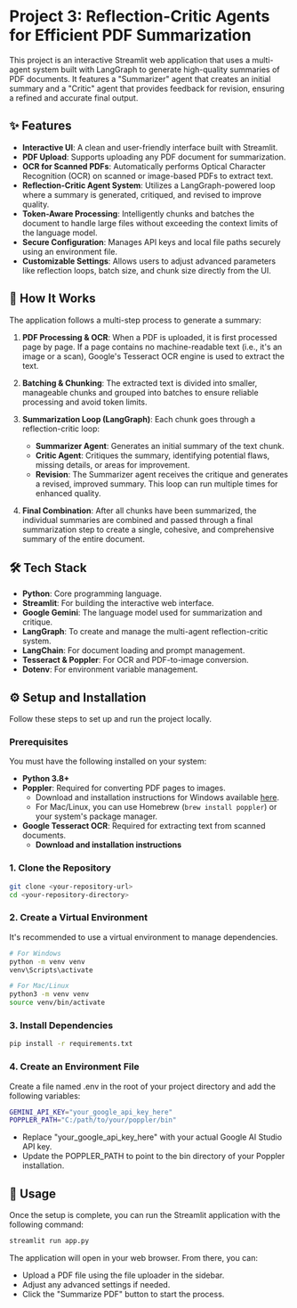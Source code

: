 # Project 3: Reflection-Critic Agents for Efficient PDF Summarization

This project is an interactive Streamlit web application that uses a multi-agent system built with LangGraph to generate high-quality summaries of PDF documents. It features a "Summarizer" agent that creates an initial summary and a "Critic" agent that provides feedback for revision, ensuring a refined and accurate final output.

## ✨ Features

- **Interactive UI**: A clean and user-friendly interface built with Streamlit.
- **PDF Upload**: Supports uploading any PDF document for summarization.
- **OCR for Scanned PDFs**: Automatically performs Optical Character Recognition (OCR) on scanned or image-based PDFs to extract text.
- **Reflection-Critic Agent System**: Utilizes a LangGraph-powered loop where a summary is generated, critiqued, and revised to improve quality.
- **Token-Aware Processing**: Intelligently chunks and batches the document to handle large files without exceeding the context limits of the language model.
- **Secure Configuration**: Manages API keys and local file paths securely using an environment file.
- **Customizable Settings**: Allows users to adjust advanced parameters like reflection loops, batch size, and chunk size directly from the UI.

## 🤖 How It Works

The application follows a multi-step process to generate a summary:

1. **PDF Processing & OCR**: When a PDF is uploaded, it is first processed page by page. If a page contains no machine-readable text (i.e., it's an image or a scan), Google's Tesseract OCR engine is used to extract the text.

2. **Batching & Chunking**: The extracted text is divided into smaller, manageable chunks and grouped into batches to ensure reliable processing and avoid token limits.

3. **Summarization Loop (LangGraph)**: Each chunk goes through a reflection-critic loop:
   - **Summarizer Agent**: Generates an initial summary of the text chunk.
   - **Critic Agent**: Critiques the summary, identifying potential flaws, missing details, or areas for improvement.
   - **Revision**: The Summarizer agent receives the critique and generates a revised, improved summary. This loop can run multiple times for enhanced quality.

4. **Final Combination**: After all chunks have been summarized, the individual summaries are combined and passed through a final summarization step to create a single, cohesive, and comprehensive summary of the entire document.

## 🛠️ Tech Stack

- **Python**: Core programming language.
- **Streamlit**: For building the interactive web interface.
- **Google Gemini**: The language model used for summarization and critique.
- **LangGraph**: To create and manage the multi-agent reflection-critic system.
- **LangChain**: For document loading and prompt management.
- **Tesseract & Poppler**: For OCR and PDF-to-image conversion.
- **Dotenv**: For environment variable management.

## ⚙️ Setup and Installation

Follow these steps to set up and run the project locally.

### Prerequisites

You must have the following installed on your system:

- **Python 3.8+**
- **Poppler**: Required for converting PDF pages to images.
  - Download and installation instructions for Windows available [here](https://github.com/oschwartz10612/poppler-windows).
  - For Mac/Linux, you can use Homebrew (`brew install poppler`) or your system's package manager.
- **Google Tesseract OCR**: Required for extracting text from scanned documents.
  - **Download and installation instructions**

### 1. Clone the Repository

```bash
git clone <your-repository-url>
cd <your-repository-directory>
```

### 2. Create a Virtual Environment
It's recommended to use a virtual environment to manage dependencies.

```bash
# For Windows
python -m venv venv
venv\Scripts\activate

# For Mac/Linux
python3 -m venv venv
source venv/bin/activate
```

### 3. Install Dependencies

```bash
pip install -r requirements.txt
```

### 4. Create an Environment File
Create a file named .env in the root of your project directory and add the following variables:

```bash
GEMINI_API_KEY="your_google_api_key_here"
POPPLER_PATH="C:/path/to/your/poppler/bin"
```

- Replace "your_google_api_key_here" with your actual Google AI Studio API key.
- Update the POPPLER_PATH to point to the bin directory of your Poppler installation.

## 🚀 Usage 
Once the setup is complete, you can run the Streamlit application with the following command:

```bash
streamlit run app.py
```

The application will open in your web browser. From there, you can:
- Upload a PDF file using the file uploader in the sidebar.
- Adjust any advanced settings if needed.
- Click the "Summarize PDF" button to start the process.
